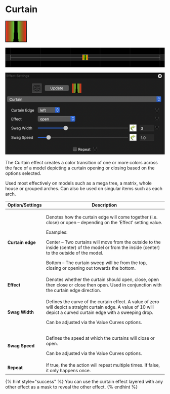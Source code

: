 # Curtain

![Icon](<../../.gitbook/assets/image (796).png>)

![Sequencer Grid](<../../.gitbook/assets/image (379).png>)

![](<../../.gitbook/assets/image (464).png>)

The Curtain effect creates a color transition of one or more colors across the face of a model depicting a curtain opening or closing based on the options selected.

Used most effectively on models such as a mega tree, a matrix, whole house or grouped arches. Can also be used on singular items such as each arch.

| **Option/Settings** | Description                                                                                                                                                                                                                                                                                                                                                                                           |
| ------------------- | ----------------------------------------------------------------------------------------------------------------------------------------------------------------------------------------------------------------------------------------------------------------------------------------------------------------------------------------------------------------------------------------------------- |
| **Curtain edge**    | <p>Denotes how the curtain edge will come together (i.e. close) or open – depending on the ‘Effect’ setting value.</p><p></p><p>Examples: </p><p>Center – Two curtains will move from the outside to the inside (center) of the model or from the inside (center) to the outside of the model. </p><p>Bottom – The curtain sweep will be from the top, closing or opening out towards the bottom.</p> |
| **Effect**          | Denotes whether the curtain should open, close, open then close or close then open. Used in conjunction with the curtain edge direction.                                                                                                                                                                                                                                                              |
| **Swag Width**      | <p>Defines the curve of the curtain effect. A value of zero will depict a straight curtain edge. A value of 10 will depict a curved curtain edge with a sweeping drop. </p><p>Can be adjusted via the Value Curves options.</p>                                                                                                                                                                       |
| **Swag Speed**      | <p>Defines the speed at which the curtains will close or open. </p><p>Can be adjusted via the Value Curves options.</p>                                                                                                                                                                                                                                                                               |
| **Repeat**          | If true, the the action will repeat multiple times. If false, it only happens once.                                                                                                                                                                                                                                                                                                                   |

{% hint style="success" %}
You can use the curtain effect layered with any other effect as a mask to reveal the other effect.
{% endhint %}
